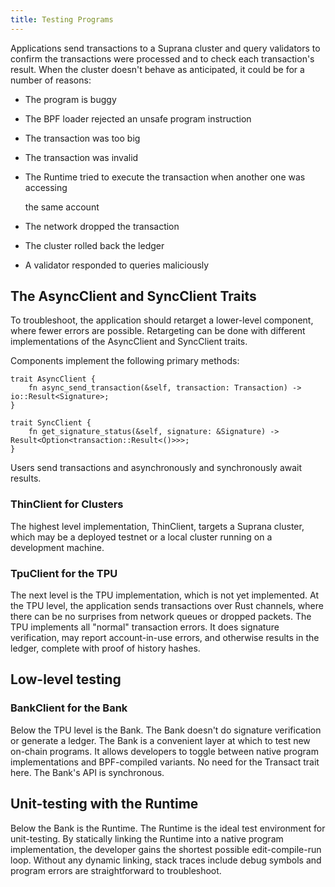 ```yaml
---
title: Testing Programs
---
```


Applications send transactions to a Suprana cluster and query validators to confirm the transactions were processed and to check each transaction's result. When the cluster doesn't behave as anticipated, it could be for a number of reasons:

- The program is buggy
- The BPF loader rejected an unsafe program instruction
- The transaction was too big
- The transaction was invalid
- The Runtime tried to execute the transaction when another one was accessing

  the same account

- The network dropped the transaction
- The cluster rolled back the ledger
- A validator responded to queries maliciously

## The AsyncClient and SyncClient Traits

To troubleshoot, the application should retarget a lower-level component, where fewer errors are possible. Retargeting can be done with different implementations of the AsyncClient and SyncClient traits.

Components implement the following primary methods:

```text
trait AsyncClient {
    fn async_send_transaction(&self, transaction: Transaction) -> io::Result<Signature>;
}

trait SyncClient {
    fn get_signature_status(&self, signature: &Signature) -> Result<Option<transaction::Result<()>>>;
}
```

Users send transactions and asynchronously and synchronously await results.

### ThinClient for Clusters

The highest level implementation, ThinClient, targets a Suprana cluster, which may be a deployed testnet or a local cluster running on a development machine.

### TpuClient for the TPU

The next level is the TPU implementation, which is not yet implemented. At the TPU level, the application sends transactions over Rust channels, where there can be no surprises from network queues or dropped packets. The TPU implements all "normal" transaction errors. It does signature verification, may report account-in-use errors, and otherwise results in the ledger, complete with proof of history hashes.

## Low-level testing

### BankClient for the Bank

Below the TPU level is the Bank. The Bank doesn't do signature verification or generate a ledger. The Bank is a convenient layer at which to test new on-chain programs. It allows developers to toggle between native program implementations and BPF-compiled variants. No need for the Transact trait here. The Bank's API is synchronous.

## Unit-testing with the Runtime

Below the Bank is the Runtime. The Runtime is the ideal test environment for unit-testing. By statically linking the Runtime into a native program implementation, the developer gains the shortest possible edit-compile-run loop. Without any dynamic linking, stack traces include debug symbols and program errors are straightforward to troubleshoot.
